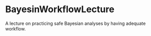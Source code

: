 # BayesinWorkflowLecture
A lecture on practicing safe Bayesian analyses  by having adequate workflow.
